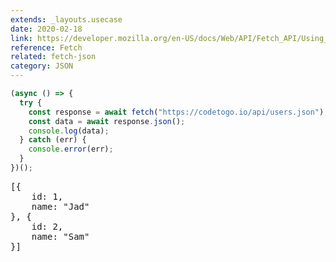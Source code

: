```yaml
---
extends: _layouts.usecase
date: 2020-02-18
link: https://developer.mozilla.org/en-US/docs/Web/API/Fetch_API/Using_Fetch
reference: Fetch
related: fetch-json
category: JSON
---
```


```javascript
(async () => {
  try {
    const response = await fetch("https://codetogo.io/api/users.json");
    const data = await response.json();
    console.log(data);
  } catch (err) {
    console.error(err);
  }
})();
```

<pre class="output">
[{
    id: 1,
    name: "Jad"
}, {
    id: 2,
    name: "Sam"
}]
</pre>
